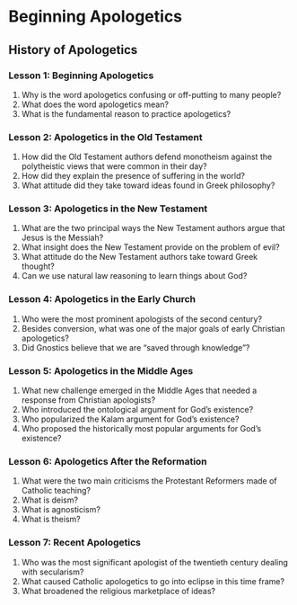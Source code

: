# Beginning Apologetics

## History of Apologetics

### Lesson 1: Beginning Apologetics

1. Why is the word apologetics confusing or off-putting to many people?
2. What does the word apologetics mean?
3. What is the fundamental reason to practice apologetics?

### Lesson 2: Apologetics in the Old Testament

1. How did the Old Testament authors defend monotheism against the
polytheistic views that were common in their day?
2. How did they explain the presence of suffering in the world?
3. What attitude did they take toward ideas found in Greek philosophy?

### Lesson 3: Apologetics in the New Testament

1. What are the two principal ways the New Testament authors argue
that Jesus is the Messiah?
2. What insight does the New Testament provide on the problem of evil?
3. What attitude do the New Testament authors take toward Greek
thought?
4. Can we use natural law reasoning to learn things about God?

### Lesson 4: Apologetics in the Early Church

1. Who were the most prominent apologists of the second century?
2. Besides conversion, what was one of the major goals of early
Christian apologetics?
3. Did Gnostics believe that we are “saved through knowledge”?

### Lesson 5: Apologetics in the Middle Ages

1. What new challenge emerged in the Middle Ages that needed a
response from Christian apologists?
2. Who introduced the ontological argument for God’s existence?
3. Who popularized the Kalam argument for God’s existence?
4. Who proposed the historically most popular arguments for God’s
existence?

### Lesson 6: Apologetics After the Reformation

1. What were the two main criticisms the Protestant Reformers made
of Catholic teaching?
2. What is deism?
3. What is agnosticism?
4. What is theism?

### Lesson 7: Recent Apologetics

1. Who was the most significant apologist of the twentieth century
dealing with secularism?
2. What caused Catholic apologetics to go into eclipse in this time frame?
3. What broadened the religious marketplace of ideas?
